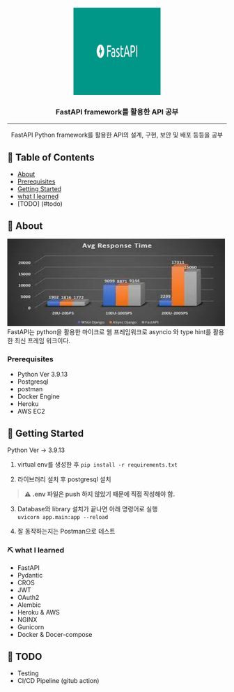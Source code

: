<p align="center">
  <a href="" rel="noopener">
 <img width=200px height=200px src="fastapi_logopng.png" alt="Project logo"></a>
</p>

<h3 align="center">FastAPI framework를 활용한 API 공부</h3>

<div align="center">



</div>

---

<p align="center"> FastAPI Python framework를 활용한 API의 설계, 구현, 보안 및 배포 등등을 공부
    <br> 
</p>


## 📝 Table of Contents

- [About](#about)
- [Prerequisites](#prerequisites)
- [Getting Started](#getting_started)
- [what I learned](#what_I_learned)
- [TODO] (#todo)
## 🧐 About <a name = "about"></a>

<img width=500px height=200px src="다운로드.jfif" alt="Project logo">
FastAPI는 python을 활용한 마이크로 웹 프레임워크로 asyncio 와 type hint를 활용한 최신 프레임 워크이다.

### Prerequisites <a name = "prerequisites"></a>

- Python Ver 3.9.13
- Postgresql
- postman
- Docker Engine
- Heroku
- AWS EC2

## 🏁 Getting Started <a name = "getting_started"></a>

Python Ver -> 3.9.13
1. virtual env를 생성한 후 
  ```pip install -r requirements.txt```

2. 라이브러리 설치 후 postgresql 설치

> :warning: **.env 파일은 push 하지 않았기 때문에 직접 작성해야 함.**
3. Database와 library 설치가 끝나면 아래 명령어로 실행  
  ```uvicorn app.main:app --reload```

4. 잘 동작하는지는 Postman으로 테스트



### ⛏️ what I learned <a name = "what_I_learned"></a>

- FastAPI
- Pydantic
- CROS
- JWT
- OAuth2
- Alembic
- Heroku & AWS 
- NGINX
- Gunicorn
- Docker & Docer-compose


## 🔧 TODO <a name = "todo"></a>

- Testing
- CI/CD Pipeline (gitub action)

